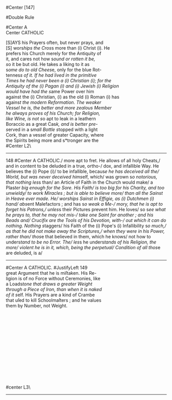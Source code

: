 #Center [147]

#Double Rule

#Center A\
Center CATHOLIC


[S]AYS his Prayers often, but never prays, and\
[S] wors*hips the Cros*s more than (i) Christ (i). He\
prefers his Church merely for the Antiquity of\
it, and cares not how s*ound or rotten it be,\
s*o it be but old. He takes a liking to it as\
s*ome do to old Chees*e, only for the blue Rot-\
tennes*s of it. If he had lived in the primitive\
Times he had never been a (i) Christian (i); for the\
Antiquity of the (i) Pagan (i) and (i) Jewish (i) Religion\
would have had the s*ame Power over him\
against the (i) Christian, (i) as the old (i) Roman (i) has\
agains*t the modern Reformation. The weaker\
Ves*s*el he is, the better and more zealous Member\
he always proves of his Church; for Religion,\
like Wine, is not s*o apt to leak in a leathern\
Boraccio as a great Cas*k, and is better pre-\
s*erved in a s*mall Bottle s*topped with a light\
Cork, than a ves*s*el of greater Capacity, where\
the Spirits being more and s*tronger are the\
#Center L2\


---


148 #Center A CATHOLIC./
more apt to fret. He allows of all holy Cheats,/
and in content to be deluded in a true, ortho-/
dox, and infallible Way. He believes the (i) Pope (i)/
to be infallible, becaus*e he has deceived all the/
World, but was never deceived hims*elf, which/
was grown s*o notorious, that nothing les*s than/
an Article of Faith in the Church would make/
a Plas*ter big enough for the Sore. His Faith/
is too big for his Charity, and too unwieldy/
to work Miracles ; but is able to believe more/
than all the Sainst in Heave ever made.  He/
worships Sainst in Effigie, as (i) Dutchmen (i) hand/
abs*ent Malefactors ; and has s*o weak a Me-/
mory, that he is apt to forget his Patrons,/
unles*s their Pictures prevent him. He loves/
so s*ee what he prays to, that he may not mis-/
take one Saint for another ; and his Beads and/
Crucifix are the Tools of his Devotion, with-/
out which it can do nothing. Nothing s*taggers/
his Faith of the (i) Pope's (i) Infallibility s*o much,/
as that he did not make away the Scriptures,/
when they were in his Power, rather than/
thos*e that believed in them, which he knows/
not how to unders*tand to be no Error. The/
les*s he unders*tands of his Religion, the more/
violent he is in it, which, being the perpetual/
Condition of all thos*e are deluded, is a/ 


---


#Center A CATHOLIC. #JustifyLeft 149\
great Argument that he is miſtaken. His Re-\
ligion is of no Force without Ceremonies, like\
a Loads*tone that draws a greater Weight\
through a Piece of Iron, than when it is naked\
of it s*elf. His Prayers are a kind of Crambe\
that uſed to kill Schoolmaſters ; and he values\
them by Number, not Weight.\
\
\
\
\
\
\
\
\
\
\
\
\
\
\
#center L3\


---


